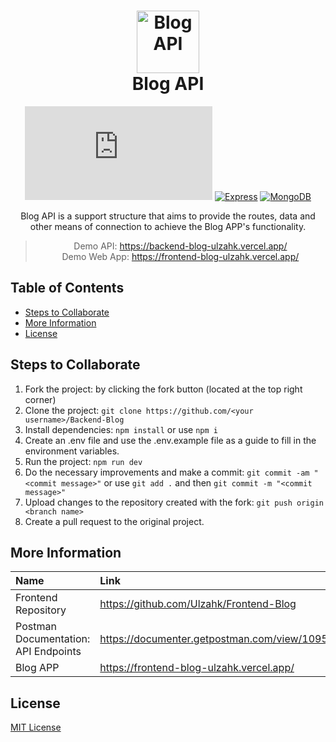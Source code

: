 <h1 align="center">
    <img alt="Blog API" src="https://www.iconsdb.com/icons/preview/color/D0A85C/google-blog-search-xxl.png" width="100">
  <br>Blog API <br>
</h1>
<p align="center"><p>

<div align="center">

  [![Nodejs](https://img.shields.io/badge/-Node.js 14.4-F2F2F2?style=flat&logo=Node.js)](https://nodejs.org/)
  [![Express](https://img.shields.io/badge/-Express 4.17-gray?style=flat)](https://expressjs.com/)
  [![MongoDB](https://img.shields.io/badge/-MongoDB 4.0-F2F2F2?style=flat&logo=mongodb)](https://www.mongodb.com/)
</div>
<p align="center">Blog API is a support structure that aims to provide the routes, data and other means of connection to achieve the Blog APP's functionality.</p>


<div align="center">

> Demo API: https://backend-blog-ulzahk.vercel.app/   
> Demo Web App: https://frontend-blog-ulzahk.vercel.app/
</div>



## Table of Contents
- [Steps to Collaborate](#steps-to-collaborate)
- [More Information](#more-information)
- [License](#license)

## Steps to Collaborate

1. Fork the project: by clicking the fork button (located at the top right corner)
2. Clone the project: `git clone https://github.com/<your username>/Backend-Blog`
3. Install dependencies: `npm install` or use `npm i`
4. Create an .env file and use the .env.example file as a guide to fill in the environment variables.
5. Run the project: `npm run dev`
6. Do the necessary improvements and make a commit: `git commit -am "<commit message>"` or use `git add .` and then `git commit -m "<commit message>"`
7. Upload changes to the repository created with the fork: `git push origin <branch name>`
8. Create a pull request to the original project.

## More Information

| Name                      | Link                                                                          |
| :-------------------------| :---------------------------------------------------------------------------- |
| Frontend Repository       | https://github.com/Ulzahk/Frontend-Blog                     |
| Postman Documentation: API Endpoints | https://documenter.getpostman.com/view/10957059/TVYJ5wod                      |
| Blog APP                  | https://frontend-blog-ulzahk.vercel.app/                                         |

## License

[MIT License](https://github.com/Ulzahk/Backend-Blog/blob/main/LICENSE)